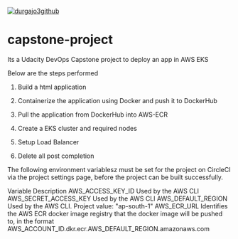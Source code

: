 [![durgajo3github](https://circleci.com/gh/durgajo3github/capstone-project.svg?style=svg)](https://circleci.com/gh/durgajo3github/capstone-project)


# capstone-project

Its a Udacity DevOps Capstone project to deploy an app in AWS EKS 

Below are the steps performed 

1. Build a html application

2. Containerize the application using Docker and push it to DockerHub

3. Pull the application from DockerHub into AWS-ECR

4. Create a EKS cluster and required nodes

5. Setup Load Balancer

6. Delete all post completion


The following environment variablesz must be set for the project on CircleCI via the project settings page, before the project can be built successfully.

Variable	Description
AWS_ACCESS_KEY_ID	          Used by the AWS CLI
AWS_SECRET_ACCESS_KEY	      Used by the AWS CLI
AWS_DEFAULT_REGION	        Used by the AWS CLI. Project value: "ap-south-1"
AWS_ECR_URL	                Identifies the AWS ECR docker image registry that the docker image will be pushed to, in the format                   AWS_ACCOUNT_ID.dkr.ecr.AWS_DEFAULT_REGION.amazonaws.com
